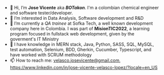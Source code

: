 - 👋 Hi, I’m **Jose Vicente** aka ***BOTakon***. I'm a colombian chemical engineer and software tester/developer.
- 👀 I’m interested in Data Analysis, Software development and R&D
- 🌱 I’m currently a *QA trainee* at Sofka Tech, a well known development company here in Colombia. I was part of **MisionTIC2022**, a learning program focused in fullstack web development, given by the goverment's IT Ministry
- 💞️ I have knowledge in MERN stack, Java, Python, SASS, SQL, MySQL, test automation, Selenium, BDD, Gherkin, Cucumber, Typescript, and have worked with SCRUM methodology
- 📫 How to reach me: velasco.josevicente@gmail.com, https://www.linkedin.com/in/jose-vicente-velasco-lopez/?locale=en_US


<!---
JoseVicente-dev/JoseVicente-dev is a ✨ special ✨ repository because its `README.md` (this file) appears on your GitHub profile.
You can click the Preview link to take a look at your changes.
--->
